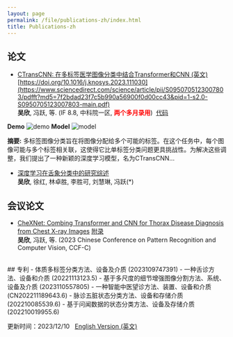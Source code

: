```yaml
---
layout: page
permalink: /file/publications-zh/index.html
title: Publications-zh
---
```


## 论文

- [CTransCNN: 在多标签医学图像分类中结合Transformer和CNN (英文)](https://xinwu74.github.io/mypaper/classification/20231203CTransCNN.pdf)&nbsp;&nbsp; [https://doi.org/10.1016/j.knosys.2023.111030](https://www.sciencedirect.com/science/article/pii/S0950705123007803/pdfft?md5=7f2bdad23f7c5b990a56900f0d00cc43&pid=1-s2.0-S0950705123007803-main.pdf) <br>**吴欣**, 冯跃, 等. (IF 8.8, 中科院一区, **<font color='red'>两个多月录用</font>**)&nbsp;&nbsp;[代码](https://github.com/wuliwuxin/CTransCNN) <br>

**Demo**
![demo](https://xinwu74.github.io/images/demo.gif)
**Model**
![model](https://xinwu74.github.io/images/model.png)


**摘要:** 多标签图像分类旨在将图像分配给多个可能的标签。在这个任务中，每个图像可能与多个标签相关联，这使得它比单标签分类问题更具挑战性。为解决这些调整，我们提出了一种新颖的深度学习模型，名为CTransCNN...


- [深度学习在舌象分类中的研究综述](https://xinwu74.github.io/mypaper/review/2022review.pdf)<br>**吴欣**, 徐红, 林卓胜, 李胜可, 刘慧琳, 冯跃(*)

## 会议论文
- [CheXNet: Combing Transformer and CNN for Thorax Disease Diagnosis from Chest X-ray Images](https://xinwu74.github.io/mypaper/Conference/2023PRCV-CheXNet.pdf)&nbsp;[附录](https://xinwu74.github.io/mypaper/Conference/2023PRCV-CheXNet_Supp.pdf)  <br>**吴欣**, 冯跃, 等. (2023 Chinese Conference on Pattern Recognition and Computer Vision, CCF-C) <br>

<br>
## 专利
- 体质多标签分类方法、设备及介质 (2023109747391)
- 一种舌诊方法、设备和介质 (20221113123.5)
- 基于多尺度的细节增强图像分割方法、系统、设备及介质 (2023110557805)
- 一种智能中医望诊方法、装置、设备和介质 (CN202211189643.6)
- 脉诊五脏状态分类方法、设备和存储介质 (202210085539.6)
- 基于问闻数据的状态分类方法、设备及存储介质 (202210019955.6)


<!-- ## 软著 -->


更新时间：2023/12/10 &nbsp;  [English Version (英文)](https://xinwu74.github.io/publications/)
